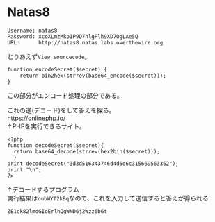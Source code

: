 # Natas8
```
Username: natas8
Password: xcoXLmzMkoIP9D7hlgPlh9XD7OgLAe5Q
URL:      http://natas8.natas.labs.overthewire.org
```

とりあえず`View sourcecode`。
```
function encodeSecret($secret) {
    return bin2hex(strrev(base64_encode($secret)));
}
```
この部分がエンコード処理の部分である。

これの逆(デコード)をして答えを探る。  
https://onlinephp.io/  
↑PHPを実行できるサイト。  

```
<?php
function decodeSecret($secret){
  return base64_decode(strrev(hex2bin($secret)));
  }
print decodeSecret("3d3d516343746d4d6d6c315669563362");
print "\n";
?>
```
↑デコードするプログラム  
実行結果は`oubWYf2kBq`なので、これを入力して送信すると答えが得られる  

```
ZE1ck82lmdGIoErlhQgWND6j2Wzz6b6t
```